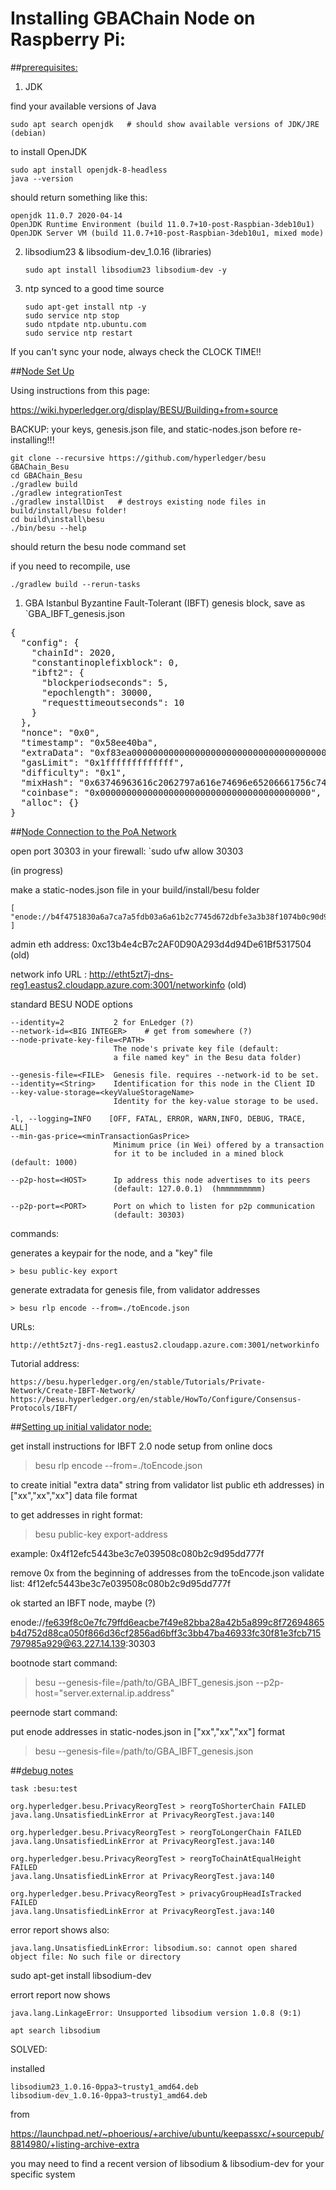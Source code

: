 # Installing GBAChain Node on Raspberry Pi:

##<u>prerequisites:</u>

1) JDK

find your available versions of Java

    sudo apt search openjdk   # should show available versions of JDK/JRE (debian)
    
to install OpenJDK

    sudo apt install openjdk-8-headless
    java --version
    
should return something like this:
  
    openjdk 11.0.7 2020-04-14
    OpenJDK Runtime Environment (build 11.0.7+10-post-Raspbian-3deb10u1)
    OpenJDK Server VM (build 11.0.7+10-post-Raspbian-3deb10u1, mixed mode)

2) libsodium23 & libsodium-dev_1.0.16 (libraries)

    ```
    sudo apt install libsodium23 libsodium-dev -y

3) ntp synced to a good time source

    ```
    sudo apt-get install ntp -y
    sudo service ntp stop
    sudo ntpdate ntp.ubuntu.com
    sudo service ntp restart

If you can't sync your node, always check the CLOCK TIME!!

##<u>Node Set Up</u>

Using instructions from this page:

https://wiki.hyperledger.org/display/BESU/Building+from+source

BACKUP: your keys, genesis.json file, and static-nodes.json before re-installing!!!

    git clone --recursive https://github.com/hyperledger/besu GBAChain_Besu
    cd GBAChain_Besu
    ./gradlew build 
    ./gradlew integrationTest
    ./gradlew installDist   # destroys existing node files in build/install/besu folder!
    cd build\install\besu
    ./bin/besu --help

should return the besu node command set

if you need to recompile, use

    ./gradlew build --rerun-tasks  

  
  1. GBA Istanbul Byzantine Fault-Tolerant (IBFT) genesis block, save as `GBA_IBFT_genesis.json

<pre>
{
  "config": {
    "chainId": 2020,
    "constantinoplefixblock": 0,
    "ibft2": {
      "blockperiodseconds": 5,
      "epochlength": 30000,
      "requesttimeoutseconds": 10
    }
  },
  "nonce": "0x0",
  "timestamp": "0x58ee40ba",
  "extraData": "0xf83ea00000000000000000000000000000000000000000000000000000000000000000d5944f12efc5443be3c7e039508c080b2c9d95dd777f808400000000c0",
  "gasLimit": "0x1fffffffffffff",
  "difficulty": "0x1",
  "mixHash": "0x63746963616c2062797a616e74696e65206661756c7420746f6c6572616e6365",
  "coinbase": "0x0000000000000000000000000000000000000000",
  "alloc": {}
}  
</pre>

##<u>Node Connection to the PoA Network</u>

open port 30303 in your firewall:
    `sudo ufw allow 30303

(in progress)

make a static-nodes.json file in your build/install/besu folder  
  
    [
    "enode://b4f4751830a6a7ca7a5fdb03a6a61b2c7745d672dbfe3a3b38f1074b0c90d9933b0ed1019ac4b73d09791333d938438b58a9ce5c5e26f3d9ee6d44f75f72212e@63.227.14.139:30303"
    ]


admin eth address: 0xc13b4e4cB7c2AF0D90A293d4d94De61Bf5317504 (old)

network info URL : http://etht5zt7j-dns-reg1.eastus2.cloudapp.azure.com:3001/networkinfo (old)

standard BESU NODE options

    --identity=2           2 for EnLedger (?)
    --network-id=<BIG INTEGER>    # get from somewhere (?)
    --node-private-key-file=<PATH>
                           The node's private key file (default:
                           a file named key" in the Besu data folder)
          
    --genesis-file=<FILE>  Genesis file. requires --network-id to be set.
    --identity=<String>    Identification for this node in the Client ID    
    --key-value-storage=<keyValueStorageName>
                           Identity for the key-value storage to be used.
                        
    -l, --logging=INFO    [OFF, FATAL, ERROR, WARN,INFO, DEBUG, TRACE, ALL]
    --min-gas-price=<minTransactionGasPrice>
                           Minimum price (in Wei) offered by a transaction
                           for it to be included in a mined block (default: 1000)
                           
    --p2p-host=<HOST>      Ip address this node advertises to its peers
                           (default: 127.0.0.1)  (hmmmmmmmmm)

    --p2p-port=<PORT>      Port on which to listen for p2p communication
                           (default: 30303)
       
       
       
commands:

generates a keypair for the node, and a "key" file

    > besu public-key export   

generate extradata for genesis file, from validator addresses
    
    > besu rlp encode --from=./toEncode.json
    

URLs:

    http://etht5zt7j-dns-reg1.eastus2.cloudapp.azure.com:3001/networkinfo

Tutorial address:

    https://besu.hyperledger.org/en/stable/Tutorials/Private-Network/Create-IBFT-Network/
    https://besu.hyperledger.org/en/stable/HowTo/Configure/Consensus-Protocols/IBFT/

##<u>Setting up initial validator node:</u>
  
get install instructions for IBFT 2.0 node setup from online docs  
  
> besu rlp encode --from=./toEncode.json

to create initial "extra data" string from validator list
public eth addresses) in ["xx","xx","xx"] data file format

to get addresses in right format: 

> besu public-key export-address

example: 0x4f12efc5443be3c7e039508c080b2c9d95dd777f

remove 0x from the beginning of addresses from the toEncode.json validate list: 4f12efc5443be3c7e039508c080b2c9d95dd777f

ok started an IBFT node, maybe (?)

enode://fe639f8c0e7fc79ffd6eacbe7f49e82bba28a42b5a899c8f72694865b4d752d88ca050f866d36cf2856ad6bff3c3bb47ba46933fc30f81e3fcb715797985a929@63.227.14.139:30303


bootnode start command:  
  
> besu --genesis-file=/path/to/GBA_IBFT_genesis.json --p2p-host="server.external.ip.address"
  
peernode start command:  
  
put enode addresses in static-nodes.json in ["xx","xx","xx"] format

> besu --genesis-file=/path/to/GBA_IBFT_genesis.json



##<u>debug notes</u>

    task :besu:test

    org.hyperledger.besu.PrivacyReorgTest > reorgToShorterChain FAILED
    java.lang.UnsatisfiedLinkError at PrivacyReorgTest.java:140

    org.hyperledger.besu.PrivacyReorgTest > reorgToLongerChain FAILED
    java.lang.UnsatisfiedLinkError at PrivacyReorgTest.java:140

    org.hyperledger.besu.PrivacyReorgTest > reorgToChainAtEqualHeight FAILED
    java.lang.UnsatisfiedLinkError at PrivacyReorgTest.java:140

    org.hyperledger.besu.PrivacyReorgTest > privacyGroupHeadIsTracked FAILED
    java.lang.UnsatisfiedLinkError at PrivacyReorgTest.java:140


error report shows also:  
  
    java.lang.UnsatisfiedLinkError: libsodium.so: cannot open shared object file: No such file or directory

sudo apt-get install libsodium-dev

errort report now shows

    java.lang.LinkageError: Unsupported libsodium version 1.0.8 (9:1)

    apt search libsodium
    
SOLVED: 


installed

    libsodium23_1.0.16-0ppa3~trusty1_amd64.deb 
    libsodium-dev_1.0.16-0ppa3~trusty1_amd64.deb

from 

https://launchpad.net/~phoerious/+archive/ubuntu/keepassxc/+sourcepub/8814980/+listing-archive-extra

you may need to find a recent version of libsodium & libsodium-dev for your specific system
